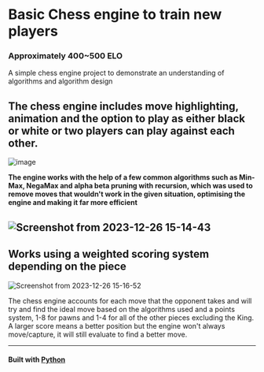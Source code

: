 # Basic Chess engine to train new players
### Approximately 400~500 ELO

A simple chess engine project to demonstrate an understanding of algorithms and algorithm design

The chess engine includes move highlighting, animation and the option to play as either black or white or two players can play against each other.
----------------------------------------------------------------------------------------------------------------------------------------------------------------------------------------

![image](https://github.com/SahasT23/NewChessEngineST/assets/108793094/aa495b5c-3878-4a01-a3ad-5419b47ea5f0)

**The engine works with the help of a few common algorithms such as Min-Max, NegaMax and alpha beta pruning with recursion, which was used to remove moves that wouldn't work in the given situation, optimising the engine and making it far more efficient**

![Screenshot from 2023-12-26 15-14-43](https://github.com/SahasT23/NewChessEngineST/assets/108793094/577c0808-0a8e-4043-9a51-abb87ae725a1)
----------------------------------------------------------------------------------------------------------------------------------------------------------------------------------------
## Works using a weighted scoring system depending on the piece

![Screenshot from 2023-12-26 15-16-52](https://github.com/SahasT23/NewChessEngineST/assets/108793094/ab62ca9e-f2d7-4e6f-a04d-b46c4afe2e9e)

The chess engine accounts for each move that the opponent takes and will try and find the ideal move based on the algorithms used and a points system, 1-8 for pawns and 1-4 for all of the other pieces excluding the King. A larger score means a better position but the engine won't always move/capture, it will still evaluate to find a better move.

----------------------------------------------------------------------------------------------------------------------------------------------------------------------------------------

#### Built with [Python](Python.org)
